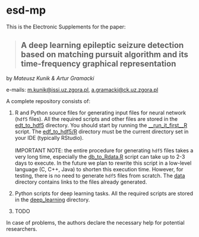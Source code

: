 # esd-mp

This is the Electronic Supplements for the paper:

> ## A deep learning epileptic seizure detection based on matching pursuit algorithm and its time-frequency graphical representation ##

by *Mateusz Kunik & Artur Gramacki*

e-mails:  m.kunik@issi.uz.zgora.pl, a.gramacki@ck.uz.zgora.pl

A complete repository consists of:
1. R and Python source files for generating input files for neural network (`hdf5` files). All the required scripts and other files are stored in the [edt_to_hdf5](https://github.com/artur-gramacki/esd-mp/tree/main/edf_to_hdf5) directory. You should start by running the [__run_it_first__R](https://github.com/artur-gramacki/esd-mp/blob/main/edf_to_hdf5/R/__run_it_first__.R) script. The [edf_to_hdf5/R](https://github.com/artur-gramacki/esd-mp/blob/main/edf_to_hdf5/R/) directory must be the current directory set in your IDE (typically RStudio). <br><br> IMPORTANT NOTE: the entire procedure for generating `hdf5` files takes a very long time, especially the [db_to_Rdata.R](https://github.com/artur-gramacki/esd-mp/blob/main/edf_to_hdf5/R/db_to_Rdata.R) script can take up to 2-3 days to execute. In the future we plan to rewrite this script in a low-level language (C, C++, Java) to shorten this execution time. However, for testing, there is no need to generate `hdf5` files from scratch. The [data](https://github.com/artur-gramacki/esd-mp/tree/main/data) directory contains links to the files already generated.

2. Python scripts for deep learning tasks. All the required scripts are stored in the [deep_learning](https://github.com/artur-gramacki/esd-mp/tree/main/deep_learning) directory.

3. TODO


In case of problems, the authors declare the necessary help for potential researchers.
